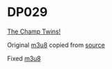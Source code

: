 # DP029

[The Champ Twins!][1]

Original [m3u8][2] copied from [source][3]

Fixed [m3u8][4]

  [1]: https://bulbapedia.bulbagarden.net/wiki/DP029
  [2]: https://raw.githubusercontent.com/pkmntv/episodes/master/DP029/1029---the-champ-twins-ca3ef4cb214b933b7b9270923e90ab7c0675e25c.m3u8
  [3]: https://s2.content.video.llnw.net/smedia/4953336d7f544f678a12270b176ea386/8Z/WeNEiO1TgFK4kxhg6db5eB0l3Qg5guDyeFabRd3v0/1029---the-champ-twins-ca3ef4cb214b933b7b9270923e90ab7c0675e25c.m3u8
  [4]: https://raw.githubusercontent.com/pkmntv/episodes/master/DP029/1029---the-champ-twins-ca3ef4cb214b933b7b9270923e90ab7c0675e25c-fixed.m3u8